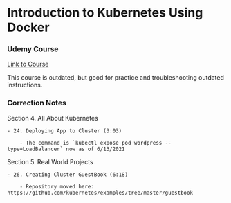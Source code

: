 # Introduction to Kubernetes Using Docker

### Udemy Course

[Link to Course](https://www.udemy.com/course/introduction-to-kubernetes-using-docker)

This course is outdated, but good for practice and troubleshooting outdated instructions.

### Correction Notes

Section 4. All About Kubernetes
	
	- 24. Deploying App to Cluster (3:03)
	
		- The command is `kubectl expose pod wordpress --type=LoadBalancer` now as of 6/13/2021

Section 5. Real World Projects
	
	- 26. Creating Cluster GuestBook (6:18)
	
		- Repository moved here: https://github.com/kubernetes/examples/tree/master/guestbook
